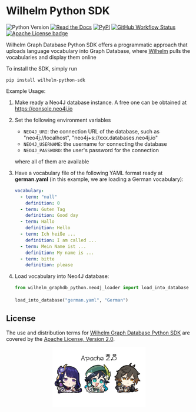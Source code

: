 Wilhelm Python SDK
==================

![Python Version][Python Version Badge]
[![Read the Docs][Read the Docs badge]][Read the Docs URL]
[![PyPI][PyPI project badge]][PyPI project url]
[![GitHub Workflow Status][GitHub Workflow Status badge]][GitHub Workflow Status URL]
[![Apache License badge]][Apache License URL]

Wilhelm Graph Database Python SDK offers a programmatic approach that uploads language vocabulary into Graph Database,
where [Wilhelm](https://wilhelm.qubitpi.org/) pulls the vocabularies and display them online

To install the SDK, simply run

```console
pip install wilhelm-python-sdk
```

Example Usage:

1. Make ready a Neo4J database instance. A free one can be obtained at https://console.neo4j.io
2. Set the following environment variables

   - `NEO4J_URI`: the connection URL of the database, such as "neo4j://localhost", "neo4j+s://xxx.databases.neo4j.io"
   - `NEO4J_USERNAME`: the username for connecting the database
   - `NEO4J_PASSWORD`: the user's password for the connection

   where all of them are available

3. Have a vocabulary file of the following YAML format ready at __german.yaml__ (in this example, we are loading a
   German vocabulary):

   ```yaml
   vocabulary:
     - term: "null"
       definition: 0
     - term: Guten Tag
       definition: Good day
     - term: Hallo
       definition: Hello
     - term: Ich heiße ...
       definition: I am called ...
     - term: Mein Name ist ...
       definition: My name is ...
     - term: bitte
       definition: please
   ```

4. Load vocabulary into Neo4J database:

   ```python
   from wilhelm_graphdb_python.neo4j_loader import load_into_database

   load_into_database("german.yaml", "German")
   ```

License
-------

The use and distribution terms for [Wilhelm Graph Database Python SDK]() are covered by the [Apache License, Version 2.0].

<div align="center">
    <a href="https://opensource.org/licenses">
        <img align="center" width="50%" alt="License Illustration" src="https://github.com/QubitPi/QubitPi/blob/master/img/apache-2.png?raw=true">
    </a>
</div>

[Apache License badge]: https://img.shields.io/badge/Apache%202.0-F25910.svg?style=for-the-badge&logo=Apache&logoColor=white
[Apache License URL]: https://www.apache.org/licenses/LICENSE-2.0
[Apache License, Version 2.0]: http://www.apache.org/licenses/LICENSE-2.0.html

[GitHub Workflow Status badge]: https://img.shields.io/github/actions/workflow/status/QubitPi/wilhelm-python-sdk/ci-cd.yml?logo=github&style=for-the-badge
[GitHub Workflow Status URL]: https://github.com/QubitPi/wilhelm-python-sdk/actions/workflows/ci-cd.yml

[Python Version Badge]: https://img.shields.io/badge/Python-3.10-brightgreen?style=for-the-badge&logo=python&logoColor=white
[PyPI project badge]: https://img.shields.io/pypi/v/wilhelm-python-sdk?logo=pypi&logoColor=white&style=for-the-badge
[PyPI project url]: https://pypi.org/project/wilhelm-python-sdk/

[Read the Docs badge]: https://img.shields.io/readthedocs/wilhelm-python-sdk?style=for-the-badge&logo=readthedocs&logoColor=white&label=Read%20the%20Docs&labelColor=8CA1AF
[Read the Docs URL]: https://wilhelm-python-sdk.qubitpi.org
